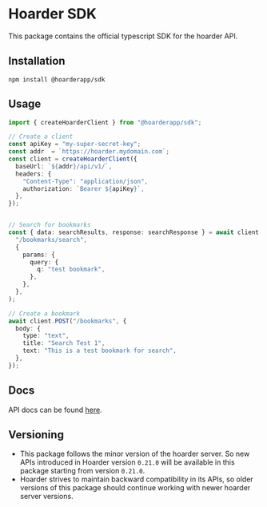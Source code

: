 # Hoarder SDK

This package contains the official typescript SDK for the hoarder API.

## Installation

```
npm install @hoarderapp/sdk
```

## Usage

```typescript
import { createHoarderClient } from "@hoarderapp/sdk";

// Create a client
const apiKey = "my-super-secret-key";
const addr  = `https://hoarder.mydomain.com`;
const client = createHoarderClient({
  baseUrl: `${addr}/api/v1/`,
  headers: {
    "Content-Type": "application/json",
    authorization: `Bearer ${apiKey}`,
  },
});


// Search for bookmarks
const { data: searchResults, response: searchResponse } = await client.GET(
  "/bookmarks/search",
  {
    params: {
      query: {
        q: "test bookmark",
      },
    },
  },
);

// Create a bookmark
await client.POST("/bookmarks", {
  body: {
    type: "text",
    title: "Search Test 1",
    text: "This is a test bookmark for search",
  },
});
```


## Docs

API docs can be found [here](https://docs.hoarder.app/api).

## Versioning

- This package follows the minor version of the hoarder server. So new APIs introduced in Hoarder version `0.21.0` will be available in this package starting from version `0.21.0`.
- Hoarder strives to maintain backward compatibility in its APIs, so older versions of this package should continue working with newer hoarder server versions.
